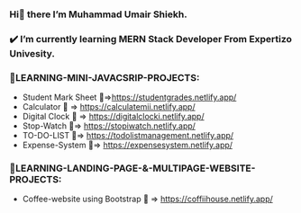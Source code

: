### Hi👋 there I’m Muhammad Umair Shiekh.
### ✔️ **I’m currently learning MERN Stack Developer From Expertizo Univesity**.                       




### 🏅LEARNING-MINI-JAVACSRIP-PROJECTS:

- Student Mark Sheet 🔗=>https://studentgrades.netlify.app/
- Calculator 🔗 => https://calculatemii.netlify.app/
- Digital Clock 🔗 => https://digitalclocki.netlify.app/
- Stop-Watch 🔗=> https://stopiwatch.netlify.app/
- TO-DO-LIST 🔗=> https://todolistmanagement.netlify.app/
- Expense-System 🔗=>  https://expensesystem.netlify.app/
### 🏅LEARNING-LANDING-PAGE-&-MULTIPAGE-WEBSITE-PROJECTS:

* Coffee-website using Bootstrap 🔗 => https://coffiihouse.netlify.app/

  



  

  

<!---
MuhammadUmairShiekh/MuhammadUmairShiekh is a ✨ special ✨ repository because its `README.md` (this file) appears on your GitHub profile.
You can click the Preview link to take a look at your changes.
--->
